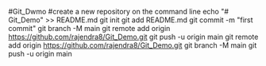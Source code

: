 #Git_Dwmo
#create a new repository on the command line
echo "# Git_Demo" >> README.md
git init
git add README.md
git commit -m "first commit"
git branch -M main
git remote add origin https://github.com/rajendra8/Git_Demo.git
git push -u origin main
git remote add origin https://github.com/rajendra8/Git_Demo.git
git branch -M main
git push -u origin main